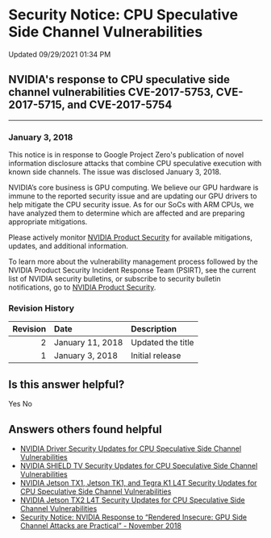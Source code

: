 

Security Notice: CPU Speculative Side Channel Vulnerabilities
=============================================================




 Updated 09/29/2021 01:34 PM



NVIDIA's response to CPU speculative side channel vulnerabilities CVE-2017-5753, CVE-2017-5715, and CVE-2017-5754
-----------------------------------------------------------------------------------------------------------------






---




### January 3, 2018


This notice is in response to Google Project Zero's publication of novel information disclosure attacks that combine CPU speculative execution with known side channels. The issue was disclosed January 3, 2018.


NVIDIA’s core business is GPU computing. We believe our GPU hardware is immune to the reported security issue and are updating our GPU drivers to help mitigate the CPU security issue. As for our SoCs with ARM CPUs, we have analyzed them to determine which are affected and are preparing appropriate mitigations.


Please actively monitor [NVIDIA Product Security](http://www.nvidia.com/product-security) for available mitigations, updates, and additional information.


To learn more about the vulnerability management process followed by the NVIDIA Product Security Incident Response Team (PSIRT), see the current list of NVIDIA security bulletins, or subscribe to security bulletin notifications, go to [NVIDIA Product Security](http://www.nvidia.com/product-security).


### Revision History


| Revision | Date | Description |
|-----------:|:-----------------|:------------------|
| 2 | January 11, 2018 | Updated the title |
| 1 | January 3, 2018 | Initial release |








Is this answer helpful?
-----------------------



Yes
No







Answers others found helpful
----------------------------


* [ NVIDIA Driver Security Updates for CPU Speculative Side Channel Vulnerabilities](/app/answers/detail/a_id/4611/related/1)
* [ NVIDIA SHIELD TV Security Updates for CPU Speculative Side Channel Vulnerabilities](/app/answers/detail/a_id/4613/related/1)
* [ NVIDIA Jetson TX1, Jetson TK1, and Tegra K1 L4T Security Updates for CPU Speculative Side Channel Vulnerabilities](/app/answers/detail/a_id/4616/related/1)
* [ NVIDIA Jetson TX2 L4T Security Updates for CPU Speculative Side Channel Vulnerabilities](/app/answers/detail/a_id/4617/related/1)
* [Security Notice: NVIDIA Response to “Rendered Insecure: GPU Side Channel Attacks are Practical” - November 2018](/app/answers/detail/a_id/4738/related/1)








